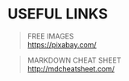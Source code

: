  # USEFUL LINKS
 
> FREE IMAGES  
https://pixabay.com/

> MARKDOWN CHEAT SHEET   
http://mdcheatsheet.com/  

